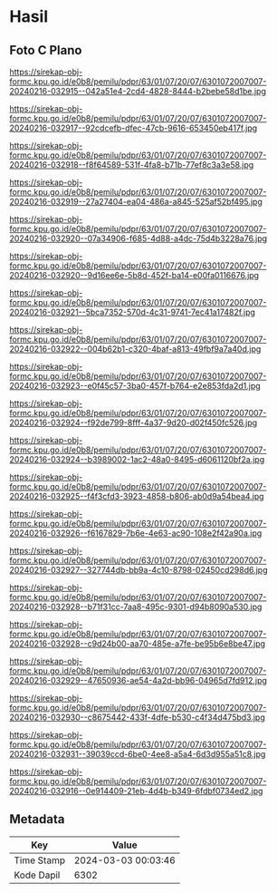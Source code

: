 # Hasil

## Foto C Plano

https://sirekap-obj-formc.kpu.go.id/e0b8/pemilu/pdpr/63/01/07/20/07/6301072007007-20240216-032915--042a51e4-2cd4-4828-8444-b2bebe58d1be.jpg

https://sirekap-obj-formc.kpu.go.id/e0b8/pemilu/pdpr/63/01/07/20/07/6301072007007-20240216-032917--92cdcefb-dfec-47cb-9616-653450eb417f.jpg

https://sirekap-obj-formc.kpu.go.id/e0b8/pemilu/pdpr/63/01/07/20/07/6301072007007-20240216-032918--f8f64589-531f-4fa8-b71b-77ef8c3a3e58.jpg

https://sirekap-obj-formc.kpu.go.id/e0b8/pemilu/pdpr/63/01/07/20/07/6301072007007-20240216-032919--27a27404-ea04-486a-a845-525af52bf495.jpg

https://sirekap-obj-formc.kpu.go.id/e0b8/pemilu/pdpr/63/01/07/20/07/6301072007007-20240216-032920--07a34906-f685-4d88-a4dc-75d4b3228a76.jpg

https://sirekap-obj-formc.kpu.go.id/e0b8/pemilu/pdpr/63/01/07/20/07/6301072007007-20240216-032920--9d16ee6e-5b8d-452f-ba14-e00fa0116676.jpg

https://sirekap-obj-formc.kpu.go.id/e0b8/pemilu/pdpr/63/01/07/20/07/6301072007007-20240216-032921--5bca7352-570d-4c31-9741-7ec41a17482f.jpg

https://sirekap-obj-formc.kpu.go.id/e0b8/pemilu/pdpr/63/01/07/20/07/6301072007007-20240216-032922--004b62b1-c320-4baf-a813-49fbf9a7a40d.jpg

https://sirekap-obj-formc.kpu.go.id/e0b8/pemilu/pdpr/63/01/07/20/07/6301072007007-20240216-032923--e0f45c57-3ba0-457f-b764-e2e853fda2d1.jpg

https://sirekap-obj-formc.kpu.go.id/e0b8/pemilu/pdpr/63/01/07/20/07/6301072007007-20240216-032924--f92de799-8fff-4a37-9d20-d02f450fc526.jpg

https://sirekap-obj-formc.kpu.go.id/e0b8/pemilu/pdpr/63/01/07/20/07/6301072007007-20240216-032924--b3989002-1ac2-48a0-8495-d6061120bf2a.jpg

https://sirekap-obj-formc.kpu.go.id/e0b8/pemilu/pdpr/63/01/07/20/07/6301072007007-20240216-032925--f4f3cfd3-3923-4858-b806-ab0d9a54bea4.jpg

https://sirekap-obj-formc.kpu.go.id/e0b8/pemilu/pdpr/63/01/07/20/07/6301072007007-20240216-032926--f6167829-7b6e-4e63-ac90-108e2f42a90a.jpg

https://sirekap-obj-formc.kpu.go.id/e0b8/pemilu/pdpr/63/01/07/20/07/6301072007007-20240216-032927--327744db-bb9a-4c10-8798-02450cd298d6.jpg

https://sirekap-obj-formc.kpu.go.id/e0b8/pemilu/pdpr/63/01/07/20/07/6301072007007-20240216-032928--b71f31cc-7aa8-495c-9301-d94b8090a530.jpg

https://sirekap-obj-formc.kpu.go.id/e0b8/pemilu/pdpr/63/01/07/20/07/6301072007007-20240216-032928--c9d24b00-aa70-485e-a7fe-be95b6e8be47.jpg

https://sirekap-obj-formc.kpu.go.id/e0b8/pemilu/pdpr/63/01/07/20/07/6301072007007-20240216-032929--47650936-ae54-4a2d-bb96-04965d7fd912.jpg

https://sirekap-obj-formc.kpu.go.id/e0b8/pemilu/pdpr/63/01/07/20/07/6301072007007-20240216-032930--c8675442-433f-4dfe-b530-c4f34d475bd3.jpg

https://sirekap-obj-formc.kpu.go.id/e0b8/pemilu/pdpr/63/01/07/20/07/6301072007007-20240216-032931--39039ccd-6be0-4ee8-a5a4-6d3d955a51c8.jpg

https://sirekap-obj-formc.kpu.go.id/e0b8/pemilu/pdpr/63/01/07/20/07/6301072007007-20240216-032916--0e914409-21eb-4d4b-b349-6fdbf0734ed2.jpg


## Metadata

| Key        | Value               |
| ---------- | ------------------- |
| Time Stamp | 2024-03-03 00:03:46 |
| Kode Dapil | 6302                |



